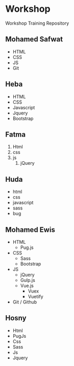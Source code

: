 # Workshop
Workshop Training Repository

## Mohamed Safwat
* HTML
* CSS
* JS
* Git

<!-- Heba Salem -->
## Heba
* HTML
* CSS
* Javascript
* Jquery
* Bootstrap

<!-- Fatma Ragab-->
## Fatma
1. Html
1. css
1. js
   1. jQuery

## Huda
* html
* css
* javascript
* sass
* bug

## Mohamed Ewis
- HTML
   - Pug.js
- CSS
   - Sass
   - Bootstrap
- JS
   - jQuery
   - Gulp.js
   - Vue.js
      - Vuex
      - Vuetify
- Git / Github

<!-- Hosny A.Barakat -->
## Hosny
- Html
 - PugJs
- Css
 - Sass
- Js
 - Jquery
